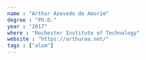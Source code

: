 ```yaml
---
name : "Arthur Azevedo de Amorim"
degree : "Ph.D."
year : "2017"
where : "Rochester Institute of Technology"
website : "https://arthuraa.net/"
tags : ["alum"]
---
```

